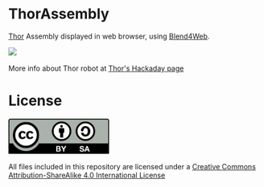 # ThorAssembly
[Thor](https://github.com/AngelLM/Thor) Assembly displayed in web browser, using [Blend4Web](https://www.blend4web.com/en/). 

<img src="assets/ThorAssembly.png" width="600">

More info about Thor robot at [Thor's Hackaday page](https://hackaday.io/project/12989-thor)

# License

<img src="By-sa.png" width="200">

All files included in this repository are licensed under a [Creative Commons Attribution-ShareAlike 4.0 International License](http://creativecommons.org/licenses/by-sa/4.0/)
